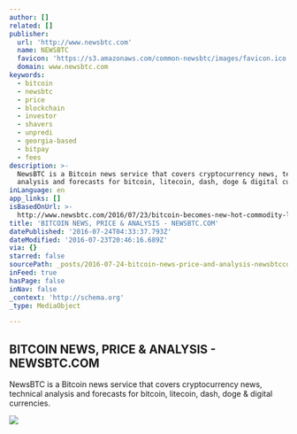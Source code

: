 ```yaml
---
author: []
related: []
publisher:
  url: 'http://www.newsbtc.com'
  name: NEWSBTC
  favicon: 'https://s3.amazonaws.com/common-newsbtc/images/favicon.ico'
  domain: www.newsbtc.com
keywords:
  - bitcoin
  - newsbtc
  - price
  - blockchain
  - investor
  - shavers
  - unpredi
  - georgia-based
  - bitpay
  - fees
description: >-
  NewsBTC is a Bitcoin news service that covers cryptocurrency news, technical
  analysis and forecasts for bitcoin, litecoin, dash, doge & digital currencies.
inLanguage: en
app_links: []
isBasedOnUrl: >-
  http://www.newsbtc.com/2016/07/23/bitcoin-becomes-new-hot-commodity-large-investors/
title: 'BITCOIN NEWS, PRICE & ANALYSIS - NEWSBTC.COM'
datePublished: '2016-07-24T04:33:37.793Z'
dateModified: '2016-07-23T20:46:16.689Z'
via: {}
starred: false
sourcePath: _posts/2016-07-24-bitcoin-news-price-and-analysis-newsbtccom.md
inFeed: true
hasPage: false
inNav: false
_context: 'http://schema.org'
_type: MediaObject

---
```

<article style=""><h1>BITCOIN NEWS, PRICE &amp; ANALYSIS - NEWSBTC.COM</h1><p>NewsBTC is a Bitcoin news service that covers cryptocurrency news, technical analysis and forecasts for bitcoin, litecoin, dash, doge &amp; digital currencies.</p><img src="http://s3.amazonaws.com/main-newsbtc-images/2016/01/20120114/NEWSBTC-Logo-Left-Var1-1.2-By-Mohsin-20-Dec-2016-01-01-01.png" /></article>
